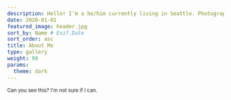 ```yaml
---
description: Hello! I’m a he/him currently living in Seattle. Photography and music have been my main hobbies over the last fifteen years and counting, and here is where you can see the photography. Besides stray photos, I also co-run a monthly photo zine, <em>Easy Rondo</em>.</p><p>If you need to reach me for so me reason, you can find me via </p><p>Email <code>contact at sentimental dot blue</code> (blue! blue! not pics! blue!)</p><p>Bluesky <a href=https://bsky.app/profile/iimmyykk.bsky.social>@iimmyykk.bsky.social</a>
date: 2020-01-01
featured_image: header.jpg
sort_by: Name # Exif.Date
sort_order: asc
title: About Me
type: gallery
weight: 99
params:
  theme: dark
---
```


<sub>Can you see this? I'm not sure if I can.</sub>
